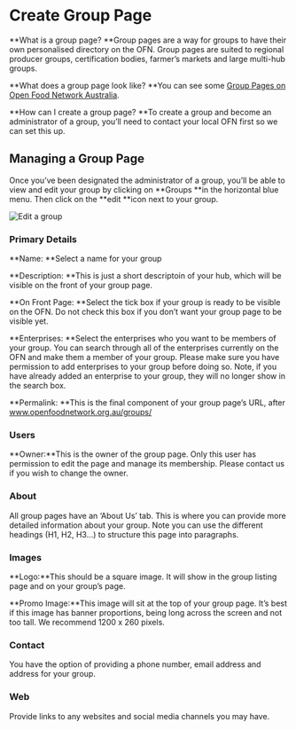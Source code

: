 # Create Group Page

**What is a group page? **Group pages are a way for groups to have their own personalised directory on the OFN. Group pages are suited to regional producer groups, certification bodies, farmer’s markets and large multi-hub groups.

**What does a group page look like? **You can see some [Group Pages on Open Food Network Australia](https://openfoodnetwork.org.au/groups).

**How can I create a group page? **To create a group and become an administrator of a group, you’ll need to contact your local OFN first so we can set this up.

## Managing a Group Page

Once you’ve been designated the administrator of a group, you’ll be able to view and edit your group by clicking on **Groups **in the horizontal blue menu. Then click on the **edit **icon next to your group.

![Edit a group](https://openfoodnetwork.org/wp-content/uploads/2015/10/Edit-group.png)

### **Primary Details**

**Name: **Select a name for your group

**Description: **This is just a short descriptoin of your hub, which will be visible on the front of your group page.

**On Front Page: **Select the tick box if your group is ready to be visible on the OFN. Do not check this box if you don’t want your group page to be visible yet.

**Enterprises: **Select the enterprises who you want to be members of your group. You can search through all of the enterprises currently on the OFN and make them a member of your group. Please make sure you have permission to add enterprises to your group before doing so. Note, if you have already added an enterprise to your group, they will no longer show in the search box.

**Permalink: **This is the final component of your group page’s URL, after www.openfoodnetwork.org.au/groups/

### Users

**Owner:**This is the owner of the group page. Only this user has permission to edit the page and manage its membership. Please contact us if you wish to change the owner.

### About

All group pages have an ‘About Us’ tab. This is where you can provide more detailed information about your group. Note you can use the different headings \(H1, H2, H3…\) to structure this page into paragraphs.

### Images

**Logo:**This should be a square image. It will show in the group listing page and on your group’s page.

**Promo Image:**This image will sit at the top of your group page. It’s best if this image has banner proportions, being long across the screen and not too tall. We recommend 1200 x 260 pixels.

### Contact

You have the option of providing a phone number, email address and address for your group.

### Web

Provide links to any websites and social media channels you may have.

